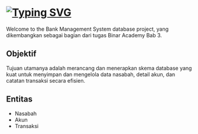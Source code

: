 # [![Typing SVG](https://readme-typing-svg.herokuapp.com?font=Fira+Code&size=32&duration=3000&pause=1000&vCenter=true&random=false&width=550&lines=Tugas+Challenge+3+%F0%9F%93%91;ERD+Bank+Management+System+;Binar+Academy+%F0%9F%8F%AB)](https://git.io/typing-svg)
Welcome to the Bank Management System database project, yang dikembangkan sebagai bagian dari tugas Binar Academy Bab 3.

## Objektif
Tujuan utamanya adalah merancang dan menerapkan skema database yang kuat untuk menyimpan dan mengelola data nasabah, detail akun, dan catatan transaksi secara efisien.

## Entitas
- Nasabah
- Akun
- Transaksi
